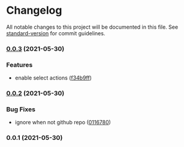 # Changelog

All notable changes to this project will be documented in this file. See [standard-version](https://github.com/conventional-changelog/standard-version) for commit guidelines.

### [0.0.3](https://github.com/mili-project-manager/mtpl-github/compare/v0.0.2...v0.0.3) (2021-05-30)


### Features

* enable select actions ([f34b9ff](https://github.com/mili-project-manager/mtpl-github/commit/f34b9ffa45cc96ce1157a84a71de38600578c4ed))

### [0.0.2](https://github.com/mili-project-manager/mtpl-github/compare/v0.0.1...v0.0.2) (2021-05-30)


### Bug Fixes

* ignore when not github repo ([0116780](https://github.com/mili-project-manager/mtpl-github/commit/01167805fe12fb398ddc522dec2a7801c231dd97))

### 0.0.1 (2021-05-30)
